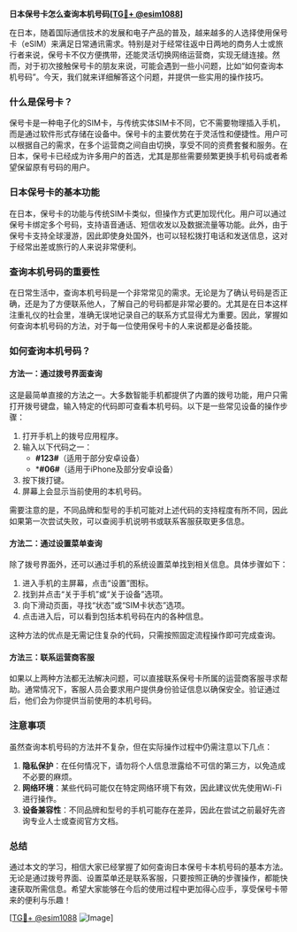 **日本保号卡怎么查询本机号码[[TG💪+ @esim1088](https://t.me/s/esim1088)]**

在日本，随着国际通信技术的发展和电子产品的普及，越来越多的人选择使用保号卡（eSIM）来满足日常通讯需求。特别是对于经常往返中日两地的商务人士或旅行者来说，保号卡不仅方便携带，还能灵活切换网络运营商，实现无缝连接。然而，对于初次接触保号卡的朋友来说，可能会遇到一些小问题，比如“如何查询本机号码”。今天，我们就来详细解答这个问题，并提供一些实用的操作技巧。

### 什么是保号卡？

保号卡是一种电子化的SIM卡，与传统实体SIM卡不同，它不需要物理插入手机，而是通过软件形式存储在设备中。保号卡的主要优势在于灵活性和便捷性。用户可以根据自己的需求，在多个运营商之间自由切换，享受不同的资费套餐和服务。在日本，保号卡已经成为许多用户的首选，尤其是那些需要频繁更换手机号码或者希望保留原有号码的用户。

### 日本保号卡的基本功能

在日本，保号卡的功能与传统SIM卡类似，但操作方式更加现代化。用户可以通过保号卡绑定多个号码，支持语音通话、短信收发以及数据流量等功能。此外，由于保号卡支持全球漫游，因此即使身处国外，也可以轻松拨打电话和发送信息，这对于经常出差或旅行的人来说非常便利。

### 查询本机号码的重要性

在日常生活中，查询本机号码是一个非常常见的需求。无论是为了确认号码是否正确，还是为了方便联系他人，了解自己的号码都是非常必要的。尤其是在日本这样注重礼仪的社会里，准确无误地记录自己的联系方式显得尤为重要。因此，掌握如何查询本机号码的方法，对于每一位使用保号卡的人来说都是必备技能。

### 如何查询本机号码？

#### 方法一：通过拨号界面查询

这是最简单直接的方法之一。大多数智能手机都提供了内置的拨号功能，用户只需打开拨号键盘，输入特定的代码即可查看本机号码。以下是一些常见设备的操作步骤：

1. 打开手机上的拨号应用程序。
2. 输入以下代码之一：
   - **#123#**（适用于部分安卓设备）
   - ***#06#**（适用于iPhone及部分安卓设备）
3. 按下拨打键。
4. 屏幕上会显示当前使用的本机号码。

需要注意的是，不同品牌和型号的手机可能对上述代码的支持程度有所不同，因此如果第一次尝试失败，可以查阅手机说明书或联系客服获取更多信息。

#### 方法二：通过设置菜单查询

除了拨号界面外，还可以通过手机的系统设置菜单找到相关信息。具体步骤如下：

1. 进入手机的主屏幕，点击“设置”图标。
2. 找到并点击“关于手机”或“关于设备”选项。
3. 向下滑动页面，寻找“状态”或“SIM卡状态”选项。
4. 点击进入后，可以看到包括本机号码在内的各种信息。

这种方法的优点是无需记住复杂的代码，只需按照固定流程操作即可完成查询。

#### 方法三：联系运营商客服

如果以上两种方法都无法解决问题，可以直接联系保号卡所属的运营商客服寻求帮助。通常情况下，客服人员会要求用户提供身份验证信息以确保安全。验证通过后，他们会为你提供当前使用的本机号码。

### 注意事项

虽然查询本机号码的方法并不复杂，但在实际操作过程中仍需注意以下几点：

1. **隐私保护**：在任何情况下，请勿将个人信息泄露给不可信的第三方，以免造成不必要的麻烦。
2. **网络环境**：某些代码可能仅在特定网络环境下有效，因此建议优先使用Wi-Fi进行操作。
3. **设备兼容性**：不同品牌和型号的手机可能存在差异，因此在尝试之前最好先咨询专业人士或查阅官方文档。

### 总结

通过本文的学习，相信大家已经掌握了如何查询日本保号卡本机号码的基本方法。无论是通过拨号界面、设置菜单还是联系客服，只要按照正确的步骤操作，都能快速获取所需信息。希望大家能够在今后的使用过程中更加得心应手，享受保号卡带来的便利与乐趣！

[[TG💪+ @esim1088](https://t.me/s/esim1088) ![Image](https://i.postimg.cc/4NQfJmqS/Snipaste-2025-05-13-00-14-12.png)]